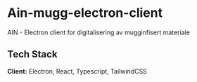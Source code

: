 # Ain-mugg-electron-client

AIN - Electron client for digitalisering av mugginfisert materiale

## Tech Stack

**Client:** Electron, React, Typescript, TailwindCSS
